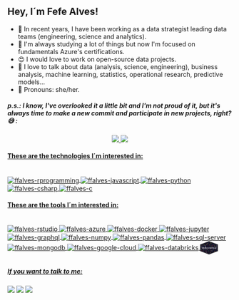 ## Hey, I´m Fefe Alves!

- 🔨 In recent years, I have been working as a data strategist leading data teams (engineering, science and analytics).
- 🎲 I'm always studying a lot of things but now I'm focused on fundamentals Azure's certifications. 
- 😍 I would love to work on open-source data projects.
- 💬 I love to talk about data (analysis, science, engineering), business analysis, machine learning, statistics, operational research, predictive models...  
- 🌈 Pronouns: she/her.

##### p.s.: I know, I've overlooked it a little bit and I'm not proud of it, but it's always time to make a new commit and participate in new projects, right? 😅 :
<div align="center">
  <a href="https://github.com/ffalves">
  <img height="150em" src="https://github-readme-stats.vercel.app/api?username=ffalves&show_icons=true&theme=merko&include_all_commits=true&count_private=true"/>
  <img height="150em" src="https://github-readme-stats.vercel.app/api/top-langs/?username=ffalves&layout=compact&langs_count=7&theme=merko"/>
</div>

#### These are the technologies I´m interested in:
<div style="display: inline_block"><br>
  <img align="center" alt="ffalves-rprogramming" height="30" width="40" src="https://cdn.jsdelivr.net/gh/devicons/devicon/icons/r/r-original.svg">
  <img align="center" alt="ffalves-javascript" height="30" width="40" src="https://cdn.jsdelivr.net/gh/devicons/devicon/icons/javascript/javascript-original.svg">
  <img align="center" alt="ffalves-python" height="30" width="40" src="https://cdn.jsdelivr.net/gh/devicons/devicon/icons/python/python-original.svg">
  <img align="center" alt="ffalves-csharp" height="30" width="40" src="https://cdn.jsdelivr.net/gh/devicons/devicon/icons/csharp/csharp-original.svg">
  <img align="center" alt="ffalves-c" height="30" width="40" src="https://cdn.jsdelivr.net/gh/devicons/devicon/icons/c/c-original.svg">
</div>

#### These are the tools I´m interested in:
<div style="display: inline_block"><br>
  <img align="center" alt="ffalves-rstudio" height="30" width="40" src="https://cdn.jsdelivr.net/gh/devicons/devicon/icons/rstudio/rstudio-original.svg">
  <img align="center" alt="ffalves-azure" height="30" width="40" src="https://cdn.jsdelivr.net/gh/devicons/devicon/icons/azure/azure-original.svg">
  <img align="center" alt="ffalves-docker" height="30" width="40" src="https://cdn.jsdelivr.net/gh/devicons/devicon/icons/docker/docker-original.svg">
  <img align="center" alt="ffalves-jupyter" height="30" width="40" src="https://cdn.jsdelivr.net/gh/devicons/devicon/icons/jupyter/jupyter-original.svg">
  <img align="center" alt="ffalves-graphql" height="30" width="40" src="https://cdn.jsdelivr.net/gh/devicons/devicon/icons/graphql/graphql-plain.svg">
  <img align="center" alt="ffalves-numpy" height="30" width="40" src="https://cdn.jsdelivr.net/gh/devicons/devicon/icons/numpy/numpy-original.svg">
  <img align="center" alt="ffalves-pandas" height="30" width="40" src="https://cdn.jsdelivr.net/gh/devicons/devicon/icons/pandas/pandas-original.svg">
  <img align="center" alt="ffalves-sql-server" height="30" width="40" src="https://cdn.jsdelivr.net/gh/devicons/devicon/icons/microsoftsqlserver/microsoftsqlserver-plain-wordmark.svg">
  <img align="center" alt="ffalves-mongodb" height="30" width="40" src="https://cdn.jsdelivr.net/gh/devicons/devicon/icons/mongodb/mongodb-original.svg">     
  <img align="center" alt="ffalves-google-cloud" height="30" width="40" src="https://cdn.jsdelivr.net/gh/devicons/devicon/icons/googlecloud/googlecloud-original.svg">
  <img align="center" alt="ffalves-databricks" height="30" width="40" src="https://cdn.icon-icons.com/icons2/2699/PNG/128/databricks_logo_icon_170295.png">
  <img align="center" alt="ffalves-tidyverse" height="30" width="40" src="https://raw.githubusercontent.com/rstudio/hex-stickers/13ed1ab84f92d90be43439c371a6cf2b49d8c373/SVG/tidyverse.svg">

  
  ##
 
 
##### If you want to talk to me:
<div> 
  <a href = "mailto:falves.ds.lab@gmail.com"><img src="https://img.shields.io/badge/-Gmail-%23333?style=for-the-badge&logo=gmail&logoColor=white" target="_blank"></a>
  <a href="https://www.linkedin.com/in/fefealves" target="_blank"><img src="https://img.shields.io/badge/-LinkedIn-%230077B5?style=for-the-badge&logo=linkedin&logoColor=white" target="_blank"></a> 
  <a href="https://www.twitter.com/fefealves" target="_blank"><img src=https://img.shields.io/badge/Twitter-1DA1F2?style=for-the-badge&logo=twitter&logoColor=white target="_blank"></a> 
</div>
